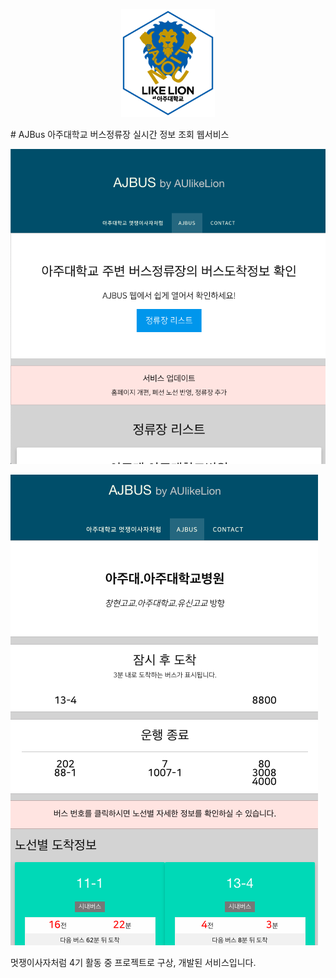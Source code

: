 <p align="center"><img src="./aulikelion_logo.png" width="150"/></p>
# AJBus
아주대학교 버스정류장 실시간 정보 조회 웹서비스

![Screenshot](./AJBUS_screenshot.png)

![Screenshot](./AJBUS_screenshot_detail.png)

멋쟁이사자처럼 4기 활동 중 프로젝트로 구상, 개발된 서비스입니다.